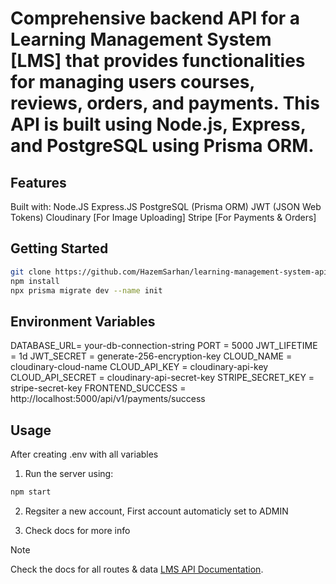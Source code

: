 # Comprehensive backend API for a Learning Management System [LMS] that provides functionalities for managing users courses, reviews, orders, and payments. This API is built using Node.js, Express, and PostgreSQL using Prisma ORM.

## Features

Built with:
Node.JS
Express.JS
PostgreSQL (Prisma ORM)
JWT (JSON Web Tokens)
Cloudinary [For Image Uploading]
Stripe [For Payments & Orders]

## Getting Started

```sh
git clone https://github.com/HazemSarhan/learning-management-system-api-prisma.git
npm install
npx prisma migrate dev --name init
```

## Environment Variables

DATABASE_URL= your-db-connection-string
PORT = 5000
JWT_LIFETIME = 1d
JWT_SECRET = generate-256-encryption-key
CLOUD_NAME = cloudinary-cloud-name
CLOUD_API_KEY = cloudinary-api-key
CLOUD_API_SECRET = cloudinary-api-secret-key
STRIPE_SECRET_KEY = stripe-secret-key
FRONTEND_SUCCESS = http://localhost:5000/api/v1/payments/success

## Usage

After creating .env with all variables

1. Run the server using:

```sh
npm start
```

2. Regsiter a new account, First account automaticly set to ADMIN

3. Check docs for more info

> [!NOTE]
> Check the docs for all routes & data [LMS API Documentation](http://localhost:5000/api-docs/).
